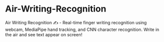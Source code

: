 # Air-Writing-Recognition
Air Writing Recognition ✍️ - Real-time finger writing recognition using webcam, MediaPipe hand tracking, and CNN character recognition. Write in the air and see text appear on screen!
